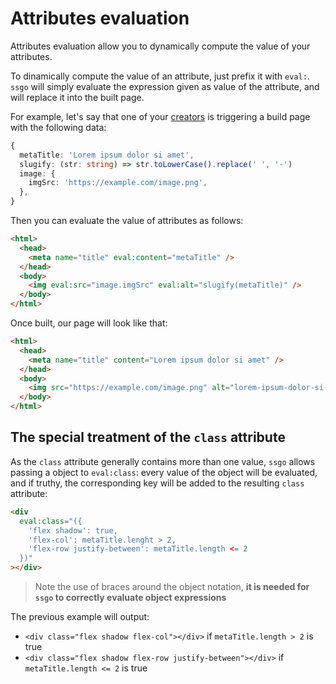 # Attributes evaluation

Attributes evaluation allow you to dynamically compute the value of your attributes.

To dinamically compute the value of an attribute, just prefix it with `eval:`. `ssgo` will simply evaluate the expression given as value of the attribute, and will replace it into the built page.

For example, let's say that one of your [creators](/docs/about-creators.html) is triggering a build page with the following data:

```typescript
{
  metaTitle: 'Lorem ipsum dolor si amet',
  slugify: (str: string) => str.toLowerCase().replace(' ', '-')
  image: {
    imgSrc: 'https://example.com/image.png',
  },
}
```

Then you can evaluate the value of attributes as follows:

```html
<html>
  <head>
    <meta name="title" eval:content="metaTitle" />
  </head>
  <body>
    <img eval:src="image.imgSrc" eval:alt="slugify(metaTitle)" />
  </body>
</html>
```

Once built, our page will look like that:

```html
<html>
  <head>
    <meta name="title" content="Lorem ipsum dolor si amet" />
  </head>
  <body>
    <img src="https://example.com/image.png" alt="lorem-ipsum-dolor-si-amet" />
  </body>
</html>
```

## The special treatment of the `class` attribute

As the `class` attribute generally contains more than one value, `ssgo` allows passing a object to `eval:class`: every value of the object will be evaluated, and if truthy, the corresponding key will be added to the resulting `class` attribute:

```html
<div
  eval:class="({
    'flex shadow': true,
    'flex-col': metaTitle.lenght > 2,
    'flex-row justify-between': metaTitle.length <= 2
  })"
></div>
```

> Note the use of braces around the object notation, **it is needed for `ssgo` to correctly evaluate object expressions**

The previous example will output:

- `<div class="flex shadow flex-col"></div>` if `metaTitle.length > 2` is true
- `<div class="flex shadow flex-row justify-between"></div>` if `metaTitle.length <= 2` is true
